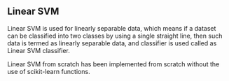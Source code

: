 ## Linear SVM 
Linear SVM is used for linearly separable data, which means if a dataset can be classified into two classes by using a single straight line, then such data is termed as linearly separable data, and classifier is used called as Linear SVM classifier.

Linear SVM from scratch has been implemented from scratch without the use of scikit-learn functions.
